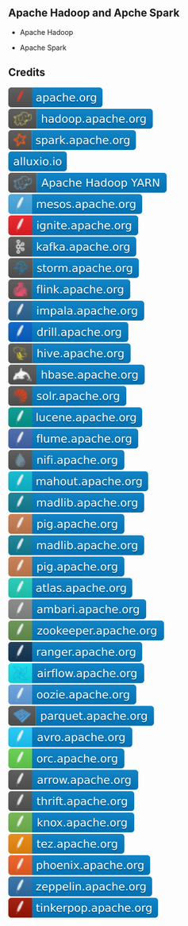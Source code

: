 Apache Hadoop and Apche Spark
-----------------------------

- Apache Hadoop

- Apache Spark

Credits
-------
[![image](
Credits/apache.org.svg?raw=true)](https://apache.org/)    
[![image](
Credits/hadoop.apache.org.svg?raw=true)](https://hadoop.apache.org/)  
[![image](
Credits/spark.apache.org.svg?raw=true)](https://spark.apache.org/)  
[![image](
Credits/alluxio.io.svg?raw=true)](https://alluxio.io/)  
[![image](
Credits/Apache-Hadoop-YARN.svg?raw=true)](https://hadoop.apache.org/docs/stable/hadoop-yarn/hadoop-yarn-site/YARN.html)  
[![image](
Credits/mesos.apache.org.svg?raw=true)](https://mesos.apache.org/)  
[![image](
Credits/ignite.apache.org.svg?raw=true)](https://ignite.apache.org/)  
[![image](
Credits/kafka.apache.org.svg?raw=true)](https://kafka.apache.org/)  
[![image](
Credits/storm.apache.org.svg?raw=true)](https://storm.apache.org/)    
[![image](
Credits/flink.apache.org.svg?raw=true)](https://flink.apache.org/)  
[![image](
Credits/impala.apache.org.svg?raw=true)](https://impala.apache.org/)  
[![image](
Credits/drill.apache.org.svg?raw=true)](https://drill.apache.org/)    
[![image](
Credits/hive.apache.org.svg?raw=true)](https://hive.apache.org/)    
[![image](
Credits/hbase.apache.org.svg?raw=true)](https://hbase.apache.org/)    
[![image](
Credits/solr.apache.org.svg?raw=true)](https://solr.apache.org/)    
[![image](
Credits/lucene.apache.org.svg?raw=true)](https://lucene.apache.org/)    
[![image](
Credits/flume.apache.org.svg?raw=true)](https://flume.apache.org/)  
[![image](
Credits/nifi.apache.org.svg?raw=true)](https://nifi.apache.org/)  
[![image](
Credits/mahout.apache.org.svg?raw=true)](https://mahout.apache.org/)    
[![image](
Credits/madlib.apache.org.svg?raw=true)](https://madlib.apache.org/)    
[![image](
Credits/pig.apache.org.svg?raw=true)](https://pig.apache.org/)    
[![image](
Credits/madlib.apache.org.svg?raw=true)](https://madlib.apache.org/)    
[![image](
Credits/pig.apache.org.svg?raw=true)](https://pig.apache.org/)    
[![image](
Credits/atlas.apache.org.svg?raw=true)](https://atlas.apache.org/)    
[![image](
Credits/ambari.apache.org.svg?raw=true)](https://ambari.apache.org/)  
[![image](
Credits/zookeeper.apache.org.svg?raw=true)](https://zookeeper.apache.org./)  
[![image](
Credits/ranger.apache.org.svg?raw=true)](https://ranger.apache.org/)    
[![image](
Credits/airflow.apache.org.svg?raw=true)](https://airflow.apache.org/)  
[![image](
Credits/oozie.apache.org.svg?raw=true)](https://oozie.apache.org/)  
[![image](
Credits/parquet.apache.org.svg?raw=true)](https://parquet.apache.org/)  
[![image](
Credits/avro.apache.org.svg?raw=true)](https://avro.apache.org/)  
[![image](
Credits/orc.apache.org.svg?raw=true)](https://orc.apache.org/)  
[![image](
Credits/arrow.apache.org.svg?raw=true)](https://arrow.apache.org/)    
[![image](
Credits/thrift.apache.org.svg?raw=true)](https://thrift.apache.org/)    
[![image](
Credits/knox.apache.org.svg?raw=true)](https://knox.apache.org/)    
[![image](
Credits/tez.apache.org.svg?raw=true)](https://tez.apache.org/)  
[![image](
Credits/phoenix.apache.org.svg?raw=true)](https://phoenix.apache.org/)    
[![image](
Credits/zeppelin.apache.org.svg?raw=true)](https://zeppelin.apache.org/)  
[![image](
Credits/tinkerpop.apache.org.svg?raw=true)](https://tinkerpop.apache.org./)
